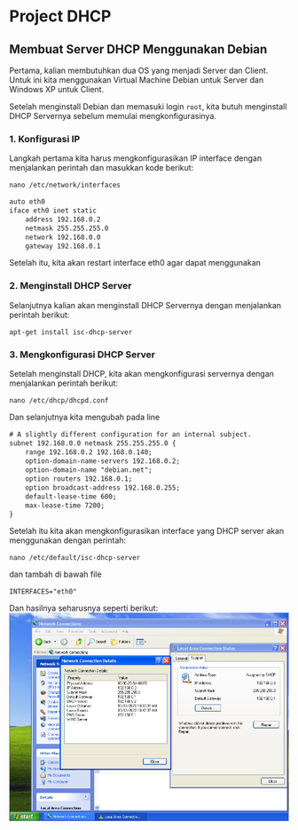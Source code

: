 # Project DHCP
## Membuat Server DHCP Menggunakan Debian

Pertama, kalian membutuhkan dua OS yang menjadi Server dan Client. Untuk ini kita menggunakan Virtual Machine Debian untuk Server dan Windows XP untuk Client.

Setelah menginstall Debian dan memasuki login ```root```, kita butuh menginstall DHCP Servernya sebelum memulai mengkonfigurasinya.

### 1. Konfigurasi IP

Langkah pertama kita harus mengkonfigurasikan IP interface dengan menjalankan perintah dan masukkan kode berikut:  
```
nano /etc/network/interfaces
```
```
auto eth0
iface eth0 inet static
    address 192.168.0.2
    netmask 255.255.255.0
    network 192.168.0.0
    gateway 192.168.0.1
```
Setelah itu, kita akan restart interface eth0 agar dapat menggunakan 
### 2. Menginstall DHCP Server

Selanjutnya kalian akan menginstall DHCP Servernya dengan menjalankan perintah berikut:
```
apt-get install isc-dhcp-server
```
### 3. Mengkonfigurasi DHCP Server

Setelah menginstall DHCP, kita akan mengkonfigurasi servernya dengan menjalankan perintah berikut:
```
nano /etc/dhcp/dhcpd.conf
```
Dan selanjutnya kita mengubah pada line
```
# A slightly different configuration for an internal subject.
subnet 192.168.0.0 netmask 255.255.255.0 {
    range 192.168.0.2 192.168.0.140;
    option-domain-name-servers 192.168.0.2;
    option-domain-name "debian.net";
    option routers 192.168.0.1;
    option broadcast-address 192.168.0.255;
    default-lease-time 600;
    max-lease-time 7200;
}
```
Setelah itu kita akan mengkonfigurasikan interface yang DHCP server akan menggunakan dengan perintah:
```
nano /etc/default/isc-dhcp-server
```
dan tambah di bawah file
```
INTERFACES="eth0"
```
Dan hasilnya seharusnya seperti berikut:
![hasil](imgs/result.png)